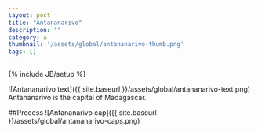 ```yaml
---
layout: post
title: "Antananarivo"
description: ""
category: a
thumbnail: '/assets/global/antananarivo-thumb.png'
tags: []
---
```

{% include JB/setup %}

![Antananarivo text]({{ site.baseurl }}/assets/global/antananarivo-text.png)
Antananarivo is the capital of Madagascar.

##Process
![Antananarivo cap]({{ site.baseurl }}/assets/global/antananarivo-caps.png)
